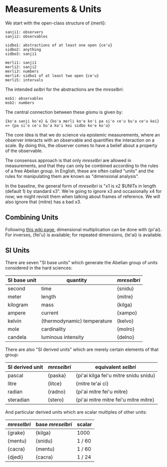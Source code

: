 # Measurements & Units

We start with the open-class structure of {merli}:

    sanji1: observers
    sanji2: observables

    sidbo1: abstractions of at least one open {ce'u}
    sidbo2: anything
    sidbo3: sanji1

    merli1: sanji1
    merli2: sanji2
    merli3: numbers
    merli4: sidbo1 of at least two open {ce'u}
    merli5: intervals

The intended *selbri* for the abstractions are the *mreselbri*:

    msb1: observables
    msb2: numbers

The central connection between these *gismu* is given by:

    {ko'a sanji ko'e} & {ko'a merli ko'e ko'i pa si'o ce'u bu'a ce'u kei}
    => {pa si'o ce'u bu'a ko'i kei sidbo ko'e ko'a}

The core idea is that we do science via epistemic measurements, where an
observer interacts with an observable and quantifies the interaction on a
scale. By doing this, the observer comes to have a belief about a property of
the observable.

The consensus approach is that only *mreselbri* are allowed in measurements,
and that they can only be combined according to the rules of a free Abelian
group. In English, these are often called "units" and the rules for
manipulating them are known as "dimensional analysis".

In the baseline, the general form of *mreselbri* is "x1 is x2 $UNITs in length
(default 1) by standard x3". We're going to ignore x3 and occasionally x4 for
now; we might revisit them when talking about frames of reference. We will
also ignore that {mitre} has a bad x3.

## Combining Units

Following [this wiki page](https://mw.lojban.org/papri/composite_Units),
dimensional multiplication can be done with {pi'ai}. For inverses, {fei'u} is
available; for repeated dimensions, {te'ai} is available.

## SI Units

There are seven "SI base units" which generate the Abelian group of units
considered in the hard sciences:

SI base unit | quantity | *mreselbri*
---|---|---
second | time | {snidu}
meter | length | {mitre}
kilogram | mass | {kilga}
ampere | current | {xampo}
kelvin | (thermodynamic) temperature | {kelvo}
mole | cardinality | {molro}
candela | luminous intensity | {delno}

There are also "SI derived units" which are merely certain elements of that
group:

SI derived unit | *mreselbri* | equivalent *selbri*
---|---|---
pascal | {paska} | {pi'ai kilga fei'u mitre snidu snidu}
litre | {litce} | {mitre te'ai ci}
radian | {radno} | {pi'ai mitre fei'u mitre}
steradian | {stero} | {pi'ai mitre mitre fei'u mitre mitre}

And particular derived units which are scalar multiples of other units:

*mreselbri* | base *mreselbri* | scalar
---|---|---
{grake} | {kilga} | 1000
{mentu} | {snidu} | 1 / 60
{cacra} | {mentu} | 1 / 60
{djedi} | {cacra} | 1 / 24
